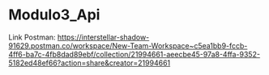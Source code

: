 # Modulo3_Api

Link Postman:
https://interstellar-shadow-91629.postman.co/workspace/New-Team-Workspace~c5ea1bb9-fccb-4ff6-ba7c-4fb8dad89ebf/collection/21994661-aeecbe45-97a8-4ffa-9352-5182ed48ef66?action=share&creator=21994661

